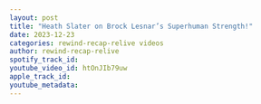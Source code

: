 ```yaml
---
layout: post
title: "Heath Slater on Brock Lesnar’s Superhuman Strength!"
date: 2023-12-23
categories: rewind-recap-relive videos
author: rewind-recap-relive
spotify_track_id: 
youtube_video_id: htOnJIb79uw
apple_track_id: 
youtube_metadata: 
---
```

